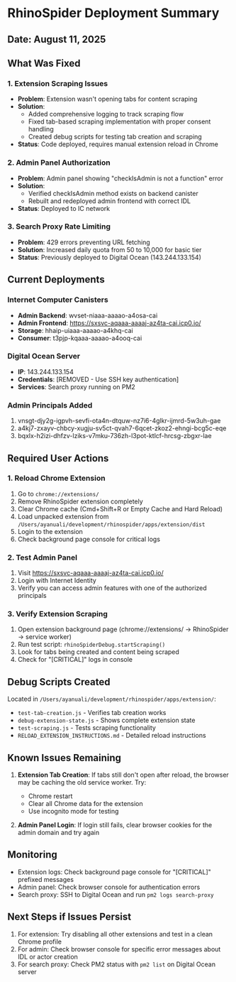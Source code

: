 # RhinoSpider Deployment Summary

## Date: August 11, 2025

## What Was Fixed

### 1. Extension Scraping Issues
- **Problem**: Extension wasn't opening tabs for content scraping
- **Solution**: 
  - Added comprehensive logging to track scraping flow
  - Fixed tab-based scraping implementation with proper consent handling
  - Created debug scripts for testing tab creation and scraping
- **Status**: Code deployed, requires manual extension reload in Chrome

### 2. Admin Panel Authorization
- **Problem**: Admin panel showing "checkIsAdmin is not a function" error
- **Solution**:
  - Verified checkIsAdmin method exists on backend canister
  - Rebuilt and redeployed admin frontend with correct IDL
- **Status**: Deployed to IC network

### 3. Search Proxy Rate Limiting
- **Problem**: 429 errors preventing URL fetching
- **Solution**: Increased daily quota from 50 to 10,000 for basic tier
- **Status**: Previously deployed to Digital Ocean (143.244.133.154)

## Current Deployments

### Internet Computer Canisters
- **Admin Backend**: wvset-niaaa-aaaao-a4osa-cai
- **Admin Frontend**: https://sxsvc-aqaaa-aaaaj-az4ta-cai.icp0.io/
- **Storage**: hhaip-uiaaa-aaaao-a4khq-cai
- **Consumer**: t3pjp-kqaaa-aaaao-a4ooq-cai

### Digital Ocean Server
- **IP**: 143.244.133.154
- **Credentials**: [REMOVED - Use SSH key authentication]
- **Services**: Search proxy running on PM2

### Admin Principals Added
1. vnsgt-djy2g-igpvh-sevfi-ota4n-dtquw-nz7i6-4glkr-ijmrd-5w3uh-gae
2. a4kj7-zxayv-chbcy-xugju-sv5ct-qvah7-6qcet-zkoz2-ehngi-bcg5c-eqe
3. bqxlx-h2izi-dhfzv-lziks-v7mku-736zh-l3pot-ktlcf-hrcsg-zbgxr-lae

## Required User Actions

### 1. Reload Chrome Extension
1. Go to `chrome://extensions/`
2. Remove RhinoSpider extension completely
3. Clear Chrome cache (Cmd+Shift+R or Empty Cache and Hard Reload)
4. Load unpacked extension from `/Users/ayanuali/development/rhinospider/apps/extension/dist`
5. Login to the extension
6. Check background page console for critical logs

### 2. Test Admin Panel
1. Visit https://sxsvc-aqaaa-aaaaj-az4ta-cai.icp0.io/
2. Login with Internet Identity
3. Verify you can access admin features with one of the authorized principals

### 3. Verify Extension Scraping
1. Open extension background page (chrome://extensions/ → RhinoSpider → service worker)
2. Run test script: `rhinoSpiderDebug.startScraping()`
3. Look for tabs being created and content being scraped
4. Check for "[CRITICAL]" logs in console

## Debug Scripts Created

Located in `/Users/ayanuali/development/rhinospider/apps/extension/`:
- `test-tab-creation.js` - Verifies tab creation works
- `debug-extension-state.js` - Shows complete extension state
- `test-scraping.js` - Tests scraping functionality
- `RELOAD_EXTENSION_INSTRUCTIONS.md` - Detailed reload instructions

## Known Issues Remaining

1. **Extension Tab Creation**: If tabs still don't open after reload, the browser may be caching the old service worker. Try:
   - Chrome restart
   - Clear all Chrome data for the extension
   - Use incognito mode for testing

2. **Admin Panel Login**: If login still fails, clear browser cookies for the admin domain and try again

## Monitoring

- Extension logs: Check background page console for "[CRITICAL]" prefixed messages
- Admin panel: Check browser console for authentication errors
- Search proxy: SSH to Digital Ocean and run `pm2 logs search-proxy`

## Next Steps if Issues Persist

1. For extension: Try disabling all other extensions and test in a clean Chrome profile
2. For admin: Check browser console for specific error messages about IDL or actor creation
3. For search proxy: Check PM2 status with `pm2 list` on Digital Ocean server
